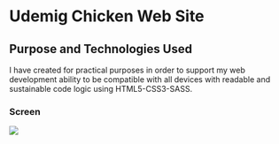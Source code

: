 <h1>Udemig Chicken Web Site</h1>
<h2>Purpose and Technologies Used</h2>
I have created for practical purposes in order to support my web development ability to be compatible with all devices with readable and sustainable code logic using HTML5-CSS3-SASS.
<h3>Screen</h3>

 ![](freelancer.gif)
